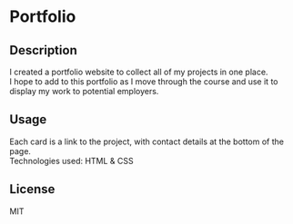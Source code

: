 # Portfolio

## Description

I created a portfolio website to collect all of my projects in one place. \
I hope to add to this portfolio as I move through the course and use it to display my work to potential employers.

## Usage

Each card is a link to the project, with contact details at the bottom of the page. \
Technologies used: HTML & CSS

## License

MIT